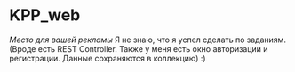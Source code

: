 # KPP_web
*Место для вашей рекламы*
Я не знаю, что я успел сделать по заданиям.
(Вроде есть REST Controller. Также у меня есть окно авторизации и регистрации. Данные сохраняются в коллекцию)
:)
